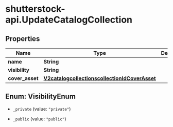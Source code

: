# shutterstock-api.UpdateCatalogCollection

## Properties
Name | Type | Description | Notes
------------ | ------------- | ------------- | -------------
**name** | **String** |  | [optional] 
**visibility** | **String** |  | [optional] 
**cover_asset** | [**V2catalogcollectionscollectionIdCoverAsset**](V2catalogcollectionscollectionIdCoverAsset.md) |  | [optional] 


<a name="VisibilityEnum"></a>
## Enum: VisibilityEnum


* `_private` (value: `"private"`)

* `_public` (value: `"public"`)




